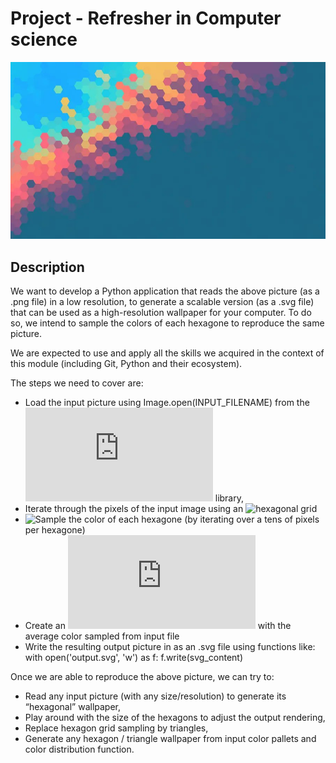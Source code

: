# Project - Refresher in Computer science

![Our beautiful wallpaper](https://github.com/olithub/RCS_project/blob/main/data/screenshot.jpg?raw=true)

## Description

We want to develop a Python application that reads the above picture (as a .png file) in a low resolution, to generate a scalable version (as a .svg file) that can be used as a high-resolution wallpaper for your computer. To do so, we intend to sample the colors of each hexagone to reproduce the same picture.

We are expected to use and apply all the skills we acquired in the context of this module (including Git, Python and their ecosystem).

The steps we need to cover are:

- Load the input picture using Image.open(INPUT_FILENAME) from the ![PIL](https://he-arc.github.io/livre-python/pillow/index.html) library,
- Iterate through the pixels of the input image using an ![hexagonal grid](https://www.redblobgames.com/grids/hexagons/)
- ![Sample the color](https://www.geeksforgeeks.org/python-pil-getpixel-method/) of each hexagone (by iterating over a tens of pixels per hexagone)
- Create an ![SVG hexagon](https://www.tutorialscampus.com/html5/svg-draw-hexagon.htm) with the average color sampled from input file
- Write the resulting output picture in as an .svg file using functions like:
    with open('output.svg', 'w') as f:
        f.write(svg_content)

Once we are able to reproduce the above picture, we can try to:

- Read any input picture (with any size/resolution) to generate its “hexagonal” wallpaper,
- Play around with the size of the hexagons to adjust the output rendering,
- Replace hexagon grid sampling by triangles,
- Generate any hexagon / triangle wallpaper from input color pallets and color distribution function.
